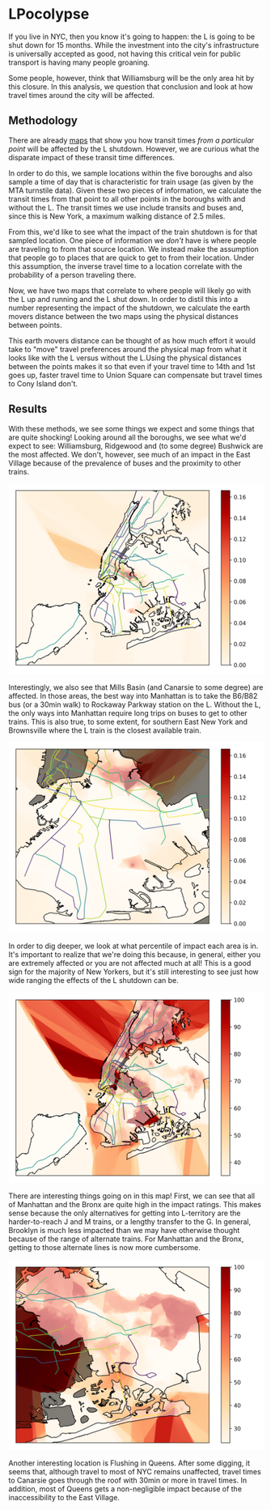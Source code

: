 # LPocolypse

If you live in NYC, then you know it's going to happen: the L is going to be
shut down for 15 months. While the investment into the city's infrastructure is
universally accepted as good, not having this critical vein for public transport
is having many people groaning.

Some people, however, think that Williamsburg will be the only area hit by this
closure. In this analysis, we question that conclusion and look at how travel
times around the city will be affected.


## Methodology

There are already [maps](http://transit.sidewalklabs.com) that show you how
transit times _from a particular point_ will be affected by the L shutdown.
However, we are curious what the disparate impact of these transit time
differences.

In order to do this, we sample locations within the five boroughs and also
sample a time of day that is characteristic for train usage (as given by the MTA
turnstile data). Given these two pieces of information, we calculate the transit
times from that point to all other points in the boroughs with and without the
L. The transit times we use include transits and buses and, since this is New
York, a maximum walking distance of 2.5 miles.

From this, we'd like to see what the impact of the train shutdown is for that
sampled location. One piece of information we _don't_ have is where people are
traveling to from that source location. We instead make the assumption that
people go to places that are quick to get to from their location. Under this
assumption, the inverse travel time to a location correlate with the probability
of a person traveling there.

Now, we have two maps that correlate to where people will likely go with the L
up and running and the L shut down. In order to distil this into a number
representing the impact of the shutdown, we calculate the earth movers distance
between the two maps using the physical distances between points. 

This earth movers distance can be thought of as how much effort it would take to
"move" travel preferences around the physical map from what it looks like with
the L versus without the L.Using the physical distances between the points makes
it so that even if your travel time to 14th and 1st goes up, faster travel time
to Union Square can compensate but travel times to Cony Island don't.



## Results

With these methods, we see some things we expect and some things that are quite
shocking! Looking around all the boroughs, we see what we'd expect to see:
Williamsburg, Ridgewood and (to some degree) Bushwick are the most affected. We
don't, however, see much of an impact in the East Village because of the
prevalence of buses and the proximity to other trains.

![](figures/impact_NYC.png)

Interestingly, we also see that Mills Basin (and Canarsie to some degree) are
affected. In those areas, the best way into Manhattan is to take the B6/B82 bus
(or a 30min walk) to Rockaway Parkway station on the L. Without the L, the only
ways into Manhattan require long trips on buses to get to other trains. This is
also true, to some extent, for southern East New York and Brownsville where the
L train is the closest available train.

![](figures/impact_Brooklyn.png)


In order to dig deeper, we look at what percentile of impact each area is in.
It's important to realize that we're doing this because, in general, either you
are extremely affected or you are not affected much at all! This is a good sign
for the majority of New Yorkers, but it's still interesting to see just how wide
ranging the effects of the L shutdown can be.

![](figures/impact_NYC_percentile.png)

There are interesting things going on in this map! First, we can see that all of
Manhattan and the Bronx are quite high in the impact ratings. This makes sense
because the only alternatives for getting into L-territory are the
harder-to-reach J and M trains, or a lengthy transfer to the G. In general,
Brooklyn is much less impacted than we may have otherwise thought because of the
range of alternate trains. For Manhattan and the Bronx, getting to those
alternate lines is now more cumbersome.

![](figures/impact_Queens_percentile.png)

Another interesting location is Flushing in Queens. After some digging, it seems
that, although travel to most of NYC remains unaffected, travel times to
Canarsie goes through the roof with 30min or more in travel times. In addition,
most of Queens gets a non-negligible impact because of the inaccessibility to the
East Village.

